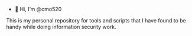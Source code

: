 - 👋 Hi, I’m @cmo520

This is my personal repository for tools and scripts that I have found to be handy while doing information security work.



